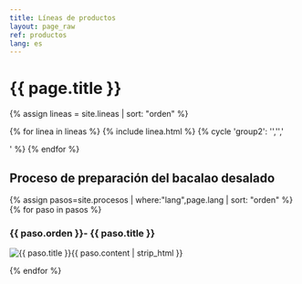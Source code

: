 ```yaml
---
title: Líneas de productos
layout: page_raw
ref: productos
lang: es
---
```


<div class="col_full clearfix">
  <div class="fancy-title title-dotted-border">
    <h1><span>{{ page.title }}</span></h1>
  </div>
</div>

{% assign lineas = site.lineas | sort: "orden" %}

{% for linea in lineas %}
  {% include linea.html %}
  {% cycle 'group2': '','','<div class="clearfix"></div>' %}
{% endfor %}


<div class="col_full clearfix topmargin">
  <div class="fancy-title title-dotted-border nobottommargin">
    <h2><span>Proceso de preparación del bacalao desalado</span></h2>
  </div>
</div>

{% assign pasos=site.procesos | where:"lang",page.lang | sort: "orden" %}
{% for paso in pasos %}
<div class="col_full clearfix">
  <div class="fancy-title title-border">
    <h3>{{ paso.orden }}- {{ paso.title }}</h3>
  </div>
  <p><img src="{{ paso.imagen | prepend: "/images/ederpesca/procesos/"}}" alt="{{ paso.title }}" class="{% cycle "group3": "alignleft","alignright" %} notopmargin" data-animate="{% cycle "group4": "rotateInDownRight","rotateInDownLeft" %}">{{ paso.content | strip_html }}</p>
</div>
{% endfor %}
